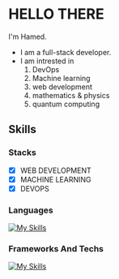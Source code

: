 # HELLO‌ THERE
I'm Hamed.
- I am a full-stack developer.
- I am intrested in
    1. DevOps
    2. Machine learning
    3. web development
    4. mathematics & physics
    5. quantum computing

## Skills

### Stacks

- [x] WEB DEVELOPMENT 
- [x] MACHINE LEARNING
- [x] DEVOPS

### Languages

[![My Skills](https://skillicons.dev/icons?i=js,ts,py,cs,cpp,html,css)](https://skillicons.dev)

### Frameworks And Techs

[![My Skills](https://skillicons.dev/icons?i=nodejs,express,django,react,nextjs,selenium,tensorflow,prisma,mongodb,mysql,postgresql,vim,git)](https://skillicons.dev)
